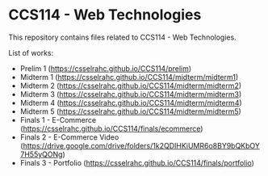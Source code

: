 # CCS114 - Web Technologies
This repository contains files related to CCS114 - Web Technologies.

List of works:
- Prelim 1 (https://csselrahc.github.io/CCS114/prelim)
- Midterm 1 (https://csselrahc.github.io/CCS114/midterm/midterm1)
- Midterm 2 (https://csselrahc.github.io/CCS114/midterm/midterm2)
- Midterm 3 (https://csselrahc.github.io/CCS114/midterm/midterm3)
- Midterm 4 (https://csselrahc.github.io/CCS114/midterm/midterm4)
- Midterm 5 (https://csselrahc.github.io/CCS114/midterm/midterm5)
- Finals 1 - E-Commerce (https://csselrahc.github.io/CCS114/finals/ecommerce)
- Finals 2 - E-Commerce Video (https://drive.google.com/drive/folders/1k2QDIHKiUMR6o8BY9bQKbOY7H55yQONg)
- Finals 3 - Portfolio (https://csselrahc.github.io/CCS114/finals/portfolio)

